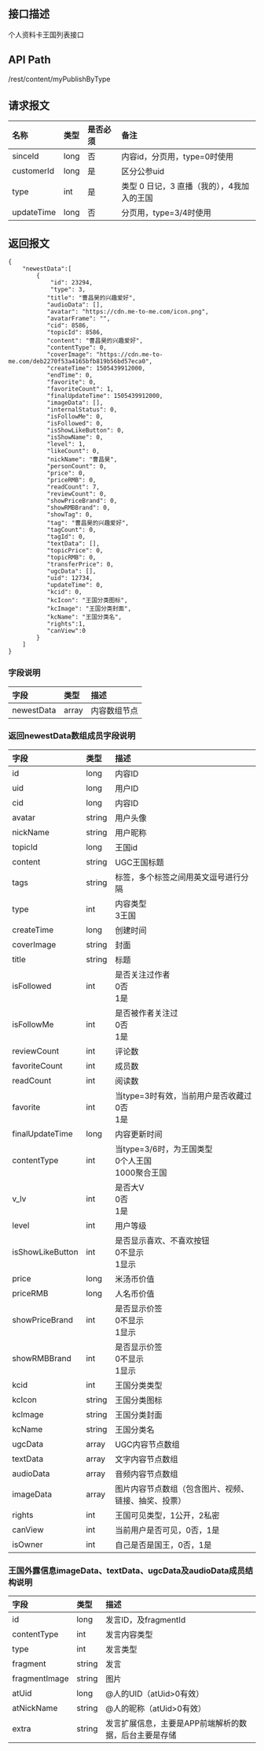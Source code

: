 ## 接口描述
个人资料卡王国列表接口

## API Path
/rest/content/myPublishByType

## 请求报文
|名称|类型|是否必须|备注|
|:-|:-|:-|:-|
|sinceId|long|否|内容id，分页用，type=0时使用|
|customerId|long|是|区分公参uid|
|type|int|是|类型 0 日记，3 直播（我的），4我加入的王国|
|updateTime|long|否|分页用，type=3/4时使用|

## 返回报文
	{
		"newestData":[
			{
				"id": 23294,
				"type": 3,
	           "title": "曹昌昊的兴趣爱好",
	           "audioData": [],
	           "avatar": "https://cdn.me-to-me.com/icon.png",
	           "avatarFrame": "",
	           "cid": 8586,
	           "topicId": 8586,
	           "content": "曹昌昊的兴趣爱好",
	           "contentType": 0,
	           "coverImage": "https://cdn.me-to-me.com/deb2270f53a4165bfb819b56bd57eca0",
	           "createTime": 1505439912000,
	           "endTime": 0,
	           "favorite": 0,
	           "favoriteCount": 1,
	           "finalUpdateTime": 1505439912000,
	           "imageData": [],
	           "internalStatus": 0,
	           "isFollowMe": 0,
	           "isFollowed": 0,
	           "isShowLikeButton": 0,
	           "isShowName": 0,
	           "level": 1,
	           "likeCount": 0,
	           "nickName": "曹昌昊",
	           "personCount": 0,
	           "price": 0,
	           "priceRMB": 0,
	           "readCount": 7,
	           "reviewCount": 0,
	           "showPriceBrand": 0,
	           "showRMBBrand": 0,
	           "showTag": 0,
	           "tag": "曹昌昊的兴趣爱好",
	           "tagCount": 0,
	           "tagId": 0,
	           "textData": [],
	           "topicPrice": 0,
	           "topicRMB": 0,
	           "transferPrice": 0,
	           "ugcData": [],
	           "uid": 12734,
	           "updateTime": 0,
	           "kcid": 0,
	           "kcIcon": "王国分类图标",
	           "kcImage": "王国分类封面",
	           "kcName": "王国分类名",
	           "rights":1,
	           "canView":0
        	}
		]
	}

### 字段说明
|字段|类型|描述|
|:-|:-|:-|
|newestData	|array	|内容数组节点	|

### 返回newestData数组成员字段说明
|字段|类型|描述|
|:-|:-|:-|
|id|long|内容ID|
|uid|long|用户ID|
|cid|long|内容ID|
|avatar|string|用户头像|
|nickName|string|用户昵称|
|topicId|long|王国id|
|content|string|UGC王国标题|
|tags|string|标签，多个标签之间用英文逗号进行分隔|
|type|int|内容类型<BR>3王国|
|createTime|long|创建时间|
|coverImage|string|封面|
|title|string|标题|
|isFollowed|int|是否关注过作者<BR>0否<BR>1是|
|isFollowMe|int|是否被作者关注过<BR>0否<BR>1是|
|reviewCount|int|评论数|
|favoriteCount|int|成员数|
|readCount|int|阅读数|
|favorite|int|当type=3时有效，当前用户是否收藏过<BR>0否<BR>1是|
|finalUpdateTime|long|内容更新时间|
|contentType|int|当type=3/6时，为王国类型<BR>0个人王国<BR>1000聚合王国|
|v_lv|int|是否大V<BR>0否<BR>1是|
|level|int|用户等级|
|isShowLikeButton|int|是否显示喜欢、不喜欢按钮<BR>0不显示<BR>1显示|
|price|long|米汤币价值|
|priceRMB|long|人名币价值|
|showPriceBrand|int|是否显示价签<br>0不显示<br>1显示|
|showRMBBrand|int|是否显示价签<br>0不显示<br>1显示|
|kcid|int|王国分类类型|
|kcIcon|string|王国分类图标|
|kcImage|string|王国分类封面|
|kcName|string|王国分类名|
|ugcData|array|UGC内容节点数组|
|textData|array|文字内容节点数组|
|audioData|array|音频内容节点数组|
|imageData|array|图片内容节点数组（包含图片、视频、链接、抽奖、投票）|
|rights|int|王国可见类型，1公开，2私密|
|canView|int|当前用户是否可见，0否，1是|
|isOwner|int|自己是否是国王，0否，1是|


### 王国外露信息imageData、textData、ugcData及audioData成员结构说明
|字段|类型|描述|
|:-|:-|:-|
|id|long|发言ID，及fragmentId|
|contentType|int|发言内容类型|
|type|int|发言类型|
|fragment|string|发言|
|fragmentImage|string|图片|
|atUid|long|@人的UID（atUid>0有效）|
|atNickName|string|@人的昵称（atUid>0有效）|
|extra|string|发言扩展信息，主要是APP前端解析的数据，后台主要是存储|
